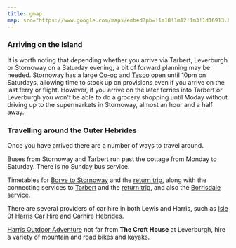 ```yaml
---
title: gmap
map: src="https://www.google.com/maps/embed?pb=!1m18!1m12!1m3!1d16913.865928858722!2d-7.011691000000093!3d57.840109004194154!2m3!1f0!2f0!3f0!3m2!1i1024!2i768!4f13.1!3m3!1m2!1s0x488d9fdcef1672e9%3A0xeaf481e50e2725e8!2sBorve%2C+Isle+of+Harris%2C+Na+h-Eileanan+an+Iar+HS3!5e1!3m2!1sen!2suk!4v1427381153798" width="450" height="650" frameborder="0" style="border:0" scrolling="no"
---
```

### Arriving on the Island

It is worth noting that depending whether you arrive via Tarbert, Leverburgh or Stornoway on a Saturday evening, a bit of forward planning may be needed.
Stornoway has a large [Co-op](http://www.co-operative.coop/find-us/?q=stornoway&lat=58.209435&long=-6.384869200000026&filters=Food&options=) and [Tesco](http://www.tesco.com/store-locator/uk/?bID=5762) open until 10pm on Saturdays, allowing time to stock up on provisions even if you arrive on the last ferry or flight. However, if you arrive on the later ferries into Tarbert or Leverburgh you won't be able to do a grocery shopping until Moday without driving up to the supermarkets in Stornoway, almost an hour and a half away.


### Travelling around the Outer Hebrides

Once you have arrived there are a number of ways to travel around.

Buses from Stornoway and Tarbert run past the cottage from Monday to Saturday. There is no Sunday bus service.

Timetables for [Borve to Stornoway](http://www.cne-siar.gov.uk/travel/busservice/current/documents/lewisandharris/W10%20Leverburgh%20to%20Stornoway.pdf) and the [return trip](http://www.cne-siar.gov.uk/travel/busservice/current/documents/lewisandharris/W10%20Stornoway%20to%20Leverburgh.pdf), along with the connecting services to [Tarbert](http://www.cne-siar.gov.uk/travel/busservice/current/documents/lewisandharris/W13%20Harris%20East%20to%20Tarbert.pdf) and the [return trip](http://www.cne-siar.gov.uk/travel/busservice/current/documents/lewisandharris/W13%20Harris%20East%20to%20Tarbert.pdf), and also the [Borrisdale](http://www.cne-siar.gov.uk/travel/busservice/current/documents/lewisandharris/W15%20Strond.pdf) service.

There are several providers of car hire in both Lewis and Harris, such as [Isle 0f Harris Car Hire](http://www.isleofharris-carhire.com/) and [Carhire Hebrides](http://www.carhire-hebrides.co.uk/our-vehicles/).

[Harris Outdoor Adventure](http://www.harrisoutdoor.co.uk/) not far from **The Croft House** at Leverburgh, hire a variety of mountain and road bikes and kayaks.
